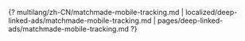 {? multilang/zh-CN/matchmade-mobile-tracking.md | localized/deep-linked-ads/matchmade-mobile-tracking.md | pages/deep-linked-ads/matchmade-mobile-tracking.md ?}
